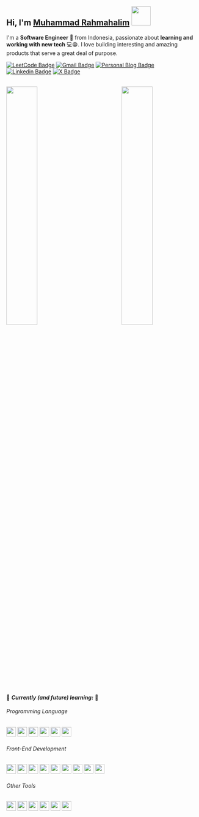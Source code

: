 ## Hi, I'm [Muhammad Rahmahalim](https://github.com/oxwazz "Helloooo Halim is here 😸😸") <img src="https://media.giphy.com/media/VgCDAzcKvsR6OM0uWg/giphy.gif" width="50">
  
I'm a **Software Engineer** 🚀 from Indonesia, passionate about **learning and working with new tech** 💻😁. I love building interesting and amazing products that serve a great deal of purpose.
  
[![LeetCode Badge](https://img.shields.io/badge/-LeetCode-e59013?style=flat-square&logo=LeetCode&logoColor=white)](https://leetcode.com/u/oxwazz/ "Halim's LeetCode")
[![Gmail Badge](https://img.shields.io/badge/-Gmail-d14836?style=flat-square&logo=Gmail&logoColor=white)](mailto:muhammad.rahmahalim@gmail.com "Halim's Gmail")
[![Personal Blog Badge](https://img.shields.io/badge/Personal%20Blog-32a852?style=flat-square&logo=astro&logoColor=white)](https://oxwazz.com/ "Halim's Personal Blog")
[![Linkedin Badge](https://img.shields.io/badge/-LinkedIn-blue?style=flat-square&logo=Linkedin&logoColor=white)](https://www.linkedin.com/in/oxwazz/ "Halim's Linkedin")
[![X Badge](https://img.shields.io/badge/Twitter-000000?style=flat-square&logo=x&logoColor=white)](https://x.com/oxwazz "Halim's X")

<br>

<a href="#">
  <img align="right" src="https://media.giphy.com/media/VbnUQpnihPSIgIXuZv/giphy-downsized.gif" width="40%" />
</a>

<a href="#">
  <img src="https://leetcard.jacoblin.cool/oxwazz?theme=light&font=Roboto" width="40%" />
</a>

<br>
<br>


🌱 ***Currently (and future) learning:*** 🌱

###### Programming Language
[<img height="25" width="25" src="https://cdn.simpleicons.org/TypeScript/gray/darkgray" />](# "TypeScript")
[<img height="25" width="25" src="https://cdn.simpleicons.org/javascript/gray/darkgray" />](# "JavaScript")
[<img height="25" width="25" src="https://cdn.simpleicons.org/kotlin/gray/darkgray" />](# "Kotlin")
[<img height="25" width="25" src="https://cdn.simpleicons.org/dart/gray/darkgray" />](# "Dart")
[<img height="25" width="25" src="https://cdn.simpleicons.org/go/gray/darkgray" />](# "Go")
[<img height="25" width="25" src="https://cdn.simpleicons.org/php/gray/darkgray" />](# "PHP")

###### Front-End Development
[<img height="25" width="25" src="https://cdn.simpleicons.org/react/gray/darkgray" />](# "React")
[<img height="25" width="25" src="https://cdn.simpleicons.org/nextdotjs/gray/darkgray" />](# "Next.js")
[<img height="25" width="25" src="https://cdn.simpleicons.org/vuedotjs/gray/darkgray" />](# "Vue.js")
[<img height="25" width="25" src="https://cdn.simpleicons.org/nuxtdotjs/gray/darkgray" />](# "Nuxt.js")
[<img height="25" width="25" src="https://cdn.simpleicons.org/html5/gray/darkgray" />](# "HTML 5")
[<img height="25" width="25" src="https://cdn.simpleicons.org/css3/gray/darkgray" />](# "CSS 3")
[<img height="25" width="25" src="https://cdn.simpleicons.org/tailwindcss/gray/darkgray" />](# "Tailwind")
[<img height="25" width="25" src="https://cdn.simpleicons.org/bootstrap/gray/darkgray" />](# "Bootstrap")
[<img height="25" width="25" src="https://cdn.simpleicons.org/mui/gray/darkgray" />](# "Material UI")

###### Other Tools
[<img height="25" width="25" src="https://cdn.simpleicons.org/visualstudiocode/gray/darkgray" />](# "Visual Studio Code")
[<img height="25" width="25" src="https://cdn.simpleicons.org/jetbrains/gray/darkgray" />](# "JetBrains")
[<img height="25" width="25" src="https://cdn.simpleicons.org/gnometerminal/gray/darkgray" />](# "Terminal")
[<img height="25" width="25" src="https://cdn.simpleicons.org/git/gray/darkgray" />](# "Git")
[<img height="25" width="25" src="https://cdn.simpleicons.org/github/gray/darkgray" />](# "Github")
[<img height="25" width="25" src="https://cdn.simpleicons.org/gitlab/gray/darkgray" />](# "Gitlab")









